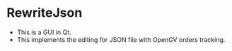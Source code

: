 # RewriteJson

* This is a GUI in Qt.
* This implements the editing for JSON file with OpenGV orders tracking. 
